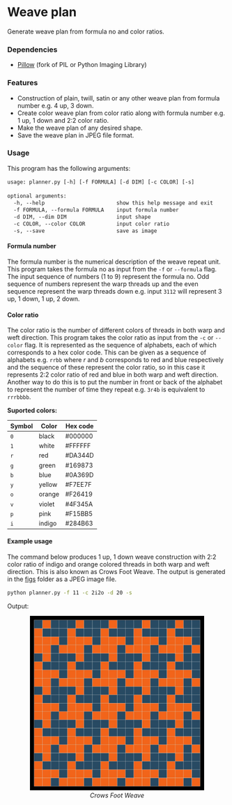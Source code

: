 # Weave plan
Generate weave plan from formula no and color ratios.


### Dependencies

- [Pillow](https://pypi.org/project/Pillow/) (fork of PIL or Python Imaging Library)


### Features

- Construction of  plain, twill, satin or any other weave plan from formula number e.g. 4 up, 3 down.
- Create color weave plan from color ratio along with formula number e.g. 1 up, 1 down and 2:2 color ratio.
- Make the weave plan of any desired shape.
- Save the weave plan in JPEG file format.


### Usage

This program has the following arguments:

```
usage: planner.py [-h] [-f FORMULA] [-d DIM] [-c COLOR] [-s]

optional arguments:
  -h, --help                       show this help message and exit
  -f FORMULA, --formula FORMULA    input formula number
  -d DIM, --dim DIM                input shape
  -c COLOR, --color COLOR          input color ratio
  -s, --save                       save as image
```

#### Formula number

The formula number is the numerical description of the weave repeat unit. This program takes the formula no as input from the `-f` or `--formula` flag. The input sequence of numbers (1 to 9) represent the formula no. Odd sequence of numbers represent the warp threads up and the even sequence represent the warp threads down e.g. input `3112` will represent 3 up, 1 down, 1 up, 2 down.

#### Color ratio

The color ratio is the number of different colors of threads in both warp and weft direction. This program takes the color ratio as input from the `-c` or `--color` flag. It is represented as the sequence of alphabets, each of which corresponds to a hex color code. This can be given as a sequence of alphabets e.g. `rrbb` where _r_ and _b_ corresponds to red and blue respectively and the sequence of these represent the color ratio, so in this case it represents 2:2 color ratio of red and blue in both warp and weft direction. Another way to do this is to put the number in front or back of the alphabet to represent the number of time they repeat e.g. `3r4b` is equivalent to `rrrbbbb`.

**Suported colors:**

| Symbol | Color  | Hex code |
|--------|--------|----------|
| `0`    | black  | #000000  |
| `1`    | white  | #FFFFFF  |
| `r`    | red    | #DA344D  |
| `g`    | green  | #169873  |
| `b`    | blue   | #0A369D  |
| `y`    | yellow | #F7EE7F  |
| `o`    | orange | #F26419  |
| `v`    | violet | #4F345A  |
| `p`    | pink   | #F15BB5  |
| `i`    | indigo | #284B63  |


#### Example usage

The command below produces 1 up, 1 down weave construction with 2:2 color ratio of indigo and orange colored threads in both warp and weft direction. This is also known as Crows Foot Weave. The output is generated in the [figs](./figs/) folder as a JPEG image file.

```bash
python planner.py -f 11 -c 2i2o -d 20 -s
```

Output:

<p align="center">
  <img src=".\figs\11_iioo(20x20).jpg" width="400px"><br>
  <i> Crows Foot Weave </i>
</p>
